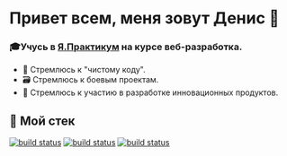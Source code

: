 # Привет всем, меня зовут Денис 👋

### 🎓Учусь в [Я.Практикум](https://practicum.yandex.ru/) на курсе веб-разработка.

* 📝 Стремлюсь к "чистому коду".
* 🗃️ Стремлюсь к боевым проектам.
* 🚀 Стремлюсь к участию в разработке инновационных продуктов.

## 🧰 Мой стек
[![build status](https://img.shields.io/badge/HTML5-E34F26?style=for-the-badge&logo=html5&logoColor=white)](https://html5book.ru/html-html5/)
[![build status](https://img.shields.io/badge/CSS3-1572B6?style=for-the-badge&logo=css3&logoColor=white)](https://html5book.ru/css-css3/)
[![build status](https://img.shields.io/badge/GIT-E44C30?style=for-the-badge&logo=git&logoColor=white)](https://learngitbranching.js.org/?locale=ru)

<!--
**DenisKolokolchikov/DenisKolokolchikov** is a ✨ _special_ ✨ repository because its `README.md` (this file) appears on your GitHub profile.

Here are some ideas to get you started:

- 🔭 I’m currently working on ...
- 🌱 I’m currently learning ...
- 👯 I’m looking to collaborate on ...
- 🤔 I’m looking for help with ...
- 💬 Ask me about ...
- 📫 How to reach me: ...
- 😄 Pronouns: ...
- ⚡ Fun fact: ...
-->
